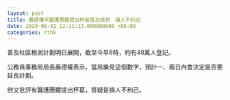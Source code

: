 ```yaml
---
layout: post
title: 聶德權斥醫護團體提出杯葛普及檢測　損人不利己
date: 2020-08-31 12:11:13.000000000 +08:00
categories: rthk
---
```


普及社區檢測計劃明日展開，截至今早8時，約有48萬人登記。

公務員事務局局長聶德權表示，當局樂見這個數字，預計一、兩日內會決定是否要延長計劃。

他又批評有醫護團體提出杯葛，質疑是損人不利己。
